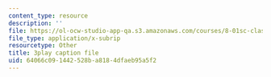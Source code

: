 ```yaml
---
content_type: resource
description: ''
file: https://ol-ocw-studio-app-qa.s3.amazonaws.com/courses/8-01sc-classical-mechanics-fall-2016/64066c091442528ba8184dfaeb95a5f2_B6a9FaYI730.vtt
file_type: application/x-subrip
resourcetype: Other
title: 3play caption file
uid: 64066c09-1442-528b-a818-4dfaeb95a5f2
---
```

